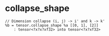 # collapse_shape

```mlir
// Dimension collapse (i, j) -> i' and k -> k'
%b = tensor.collapse_shape %a [[0, 1], [2]]
    : tensor<?x?x?xf32> into tensor<?x?xf32>
```

